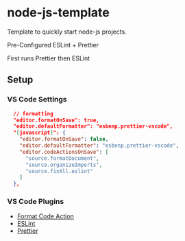 # node-js-template

Template to quickly start node-js projects.

Pre-Configured ESLint + Prettier

First runs Prettier then ESLint

## Setup

### VS Code Settings 

```json
  // formatting
  "editor.formatOnSave": true,
  "editor.defaultFormatter": "esbenp.prettier-vscode",
  "[javascript]": {
    "editor.formatOnSave": false,
    "editor.defaultFormatter": "esbenp.prettier-vscode",
    "editor.codeActionsOnSave": [
      "source.formatDocument",
      "source.organizeImports",
      "source.fixAll.eslint"
    ]
  },
```

### VS Code Plugins

- [Format Code Action](https://marketplace.visualstudio.com/items?itemName=rohit-gohri.format-code-action)
- [ESLint](https://marketplace.visualstudio.com/items?itemName=dbaeumer.vscode-eslint)
- [Prettier](https://marketplace.visualstudio.com/items?itemName=esbenp.prettier-vscode)
